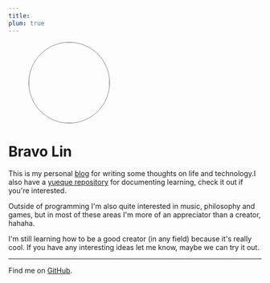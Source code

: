 ```yaml
---
title: 
plum: true
---
```


<figure>
<img src="/images/avatar.png" style="width:10rem;border-radius:10rem;border:gray 1px solid"/>
</figure>

<h1>Bravo Lin</h1>

<vivid-typing spilt-tag="span" content="Hi I'm bravo lin, a front-end developer and currently based in <%><span class='i-mi:location'></span></%>Xiamen." />

This is my personal [blog](/posts) for writing some thoughts on life and technology.I also have a [yueque repository](https://www.yuque.com/bravolin) for documenting learning, check it out if you're interested.<span class="i-mi:apple"/>

Outside of programming I'm also quite interested in music, philosophy and games, but in most of these areas I'm more of an appreciator than a creator, hahaha.

I'm still learning how to be a good creator (in any field) because it's really cool. If you have any interesting ideas let me know, maybe we can try it out.

***

Find me on [GitHub](https://github.com/bravo-lin).<br>
